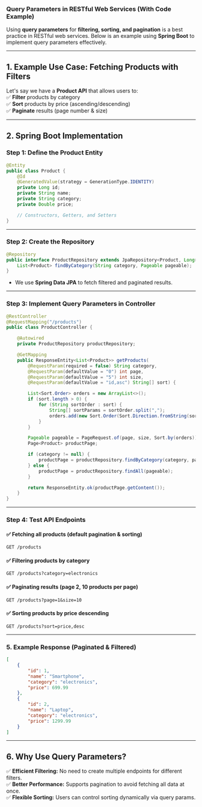 ### **Query Parameters in RESTful Web Services (With Code Example)**
Using **query parameters** for **filtering, sorting, and pagination** is a best practice in RESTful web services. Below is an example using **Spring Boot** to implement query parameters effectively.

---

## **1. Example Use Case: Fetching Products with Filters**
Let's say we have a **Product API** that allows users to:  
✅ **Filter** products by category  
✅ **Sort** products by price (ascending/descending)  
✅ **Paginate** results (page number & size)

---

## **2. Spring Boot Implementation**

### **Step 1: Define the Product Entity**
```java
@Entity
public class Product {
    @Id
    @GeneratedValue(strategy = GenerationType.IDENTITY)
    private Long id;
    private String name;
    private String category;
    private Double price;

    // Constructors, Getters, and Setters
}
```

---

### **Step 2: Create the Repository**
```java
@Repository
public interface ProductRepository extends JpaRepository<Product, Long> {
    List<Product> findByCategory(String category, Pageable pageable);
}
```
- We use **Spring Data JPA** to fetch filtered and paginated results.

---

### **Step 3: Implement Query Parameters in Controller**
```java
@RestController
@RequestMapping("/products")
public class ProductController {

    @Autowired
    private ProductRepository productRepository;

    @GetMapping
    public ResponseEntity<List<Product>> getProducts(
        @RequestParam(required = false) String category,
        @RequestParam(defaultValue = "0") int page,
        @RequestParam(defaultValue = "5") int size,
        @RequestParam(defaultValue = "id,asc") String[] sort) {

        List<Sort.Order> orders = new ArrayList<>();
        if (sort.length > 0) {
            for (String sortOrder : sort) {
                String[] sortParams = sortOrder.split(",");
                orders.add(new Sort.Order(Sort.Direction.fromString(sortParams[1]), sortParams[0]));
            }
        }

        Pageable pageable = PageRequest.of(page, size, Sort.by(orders));
        Page<Product> productPage;

        if (category != null) {
            productPage = productRepository.findByCategory(category, pageable);
        } else {
            productPage = productRepository.findAll(pageable);
        }

        return ResponseEntity.ok(productPage.getContent());
    }
}
```
---

### **Step 4: Test API Endpoints**
#### ✅ **Fetching all products (default pagination & sorting)**
```
GET /products
```
#### ✅ **Filtering products by category**
```
GET /products?category=electronics
```
#### ✅ **Paginating results (page 2, 10 products per page)**
```
GET /products?page=1&size=10
```
#### ✅ **Sorting products by price descending**
```
GET /products?sort=price,desc
```
---

### **5. Example Response (Paginated & Filtered)**
```json
[
    {
        "id": 1,
        "name": "Smartphone",
        "category": "electronics",
        "price": 699.99
    },
    {
        "id": 2,
        "name": "Laptop",
        "category": "electronics",
        "price": 1299.99
    }
]
```

---

## **6. Why Use Query Parameters?**
✅ **Efficient Filtering:** No need to create multiple endpoints for different filters.  
✅ **Better Performance:** Supports pagination to avoid fetching all data at once.  
✅ **Flexible Sorting:** Users can control sorting dynamically via query params.
